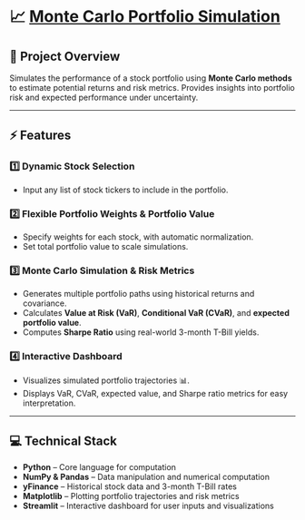 # 📈 [Monte Carlo Portfolio Simulation](https://monte-carlo-portfolio-simulation-gh3lp6kb8kvqpctuztdmsc.streamlit.app/)

## 📝 Project Overview

Simulates the performance of a stock portfolio using **Monte Carlo methods** to estimate potential returns and risk metrics. Provides insights into portfolio risk and expected performance under uncertainty.

---

## ⚡ Features

### 1️⃣ Dynamic Stock Selection  
- Input any list of stock tickers to include in the portfolio.  

### 2️⃣ Flexible Portfolio Weights & Portfolio Value  
- Specify weights for each stock, with automatic normalization.  
- Set total portfolio value to scale simulations.  

### 3️⃣ Monte Carlo Simulation & Risk Metrics  
- Generates multiple portfolio paths using historical returns and covariance.  
- Calculates **Value at Risk (VaR)**, **Conditional VaR (CVaR)**, and **expected portfolio value**.  
- Computes **Sharpe Ratio** using real-world 3-month T-Bill yields.  

### 4️⃣ Interactive Dashboard  
- Visualizes simulated portfolio trajectories 📊.  
- Displays VaR, CVaR, expected value, and Sharpe ratio metrics for easy interpretation.

---

## 💻 Technical Stack

- **Python** – Core language for computation  
- **NumPy & Pandas** – Data manipulation and numerical computation  
- **yFinance** – Historical stock data and 3-month T-Bill rates  
- **Matplotlib** – Plotting portfolio trajectories and risk metrics  
- **Streamlit** – Interactive dashboard for user inputs and visualizations  
